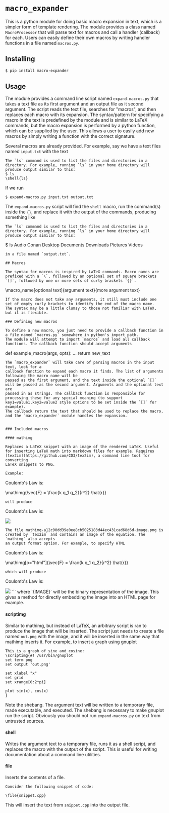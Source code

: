 # `macro_expander`

This is a python module for doing basic macro expansion in text, which is a simpler form of template rendering. The module
provides a class named `MacroProcessor` that will parse text for macros and call a handler (callback) for each. Users can easily define their
own macros by writing handler functions in a file named `macros.py`.

## Installing

```bash
$ pip install macro-expander
```

## Usage

The module provides a command line script named `expand-macros.py` that takes a text file as its first argument and an output file as it second argument. The
script reads the text file, searches for "macros", and then replaces each macro with its expansion. The syntax/pattern for specifying a macro in the text is predefined
by the module and is similar to LaTeX commands, but the macro expansion is performed by a python function, which can be supplied by the user. This allows a user
to easily add new macros by simply writing a function with the correct signature.

Several macros are already provided. For example, say we have a text files named `input.txt` with the text
```
The `ls` command is used to list the files and directories in a directory. For example, running `ls` in your home directory will produce output similar to this:
$ ls
\shell{ls}
```
If we run
```
$ expand-macros.py input.txt output.txt
```
The `expand-macros.py` script will find the `shell` macro, run the command(s) inside the `{}`, and replace it with the output of the commands, producing something like
```
The `ls` command is used to list the files and directories in a directory. For example, running `ls` in your home directory will produce output similar to this:
```
$ ls
Audio Conan Desktop Documents
Downloads Pictures Videos
```
in a file named `output.txt`.

## Macros

The syntax for macros is inspired by LaTeX commands. Macro names are prefixed with a `\`, followed by an optional set of square brackets `[]`, followed by one or more sets of curly brackets `{}`.
```
\macro_name[optional text]{argument text}{more argument text}
```
If the macro does not take any arguments, it still must include one set of empty curly brackets to identify the end of the macro name.
The syntax may be a little clumsy to those not familiar with LaTeX, but it is flexible.

### Defining new macros

To define a new macro, you just need to provide a callback function in a file named `macros.py` somewhere in python's import path.
The module will attempt to import `macros` and load all callback
functions. The callback function should accept arguments
```
def example_macro(args, opts):
  ...
  return new_text
```
The `macro_expander` will take care of parsing macros in the input text, look for a
callback function to expand each macro it finds. The list of arguments following the macro name will be
passed as the first argument, and the text inside the optional `[]` will be passed as the second argument. Arguments and the optional text are
passed in as strings. The callback function is responsible for processing these for any special meaning (to support key1=value1,key2=value2 style options to be set inside the `[]` for example).
The callback return the text that should be used to replace the macro, and the `macro_expander` module handles the expansion.


### Included macros

#### mathimg

Replaces a LaTeX snippet with an image of the rendered LaTeX. Useful for inserting LaTeX math into markdown files for example. Requires [tex2im](https://github.com/CD3/tex2im), a command line tool for converting
LaTeX snippets to PNG.

Example:

```
Coulomb's Law is:

\mathimg{\vec{F} = \frac{k q_1 q_2}{r^2} \hat{r}}
```
will produce
```
Coulomb's Law is:

![](./mathimg-a12c90dd39e0ee8cb5025183d44ec431cad68d6d-image.png)
```
The file mathimg-a12c90dd39e0ee8cb5025183d44ec431cad68d6d-image.png is created by `tex2im` and contains an image of the equation. The `mathimg` also accepts
an output format option. For example, to specify HTML
```
Coulomb's Law is:

\mathimg[o="html"]{\vec{F} = \frac{k q_1 q_2}{r^2} \hat{r}}
```
which will produce
```
Coulomb's Law is:

<img src="data:image/png;base64,{IMAGE}" >
```
where `{IMAGE}` will be the binary representation of the image. This gives a method for directly embedding the image into an HTML page for example.

#### scriptimg

Similar to mathimg, but instead of LaTeX, an arbitrary script is ran to produce the image that will be inserted. The script just needs to create a file named `out.png` with the image, and it will be inserted
in the same way that mathimg inserts it. For example, to insert a graph using gnuplot
```
This is a graph of sine and cosine:
\scriptimg{#! /usr/bin/gnuplot
set term png
set output 'out.png'

set xlabel "x"
set grid
set xrange[0:2*pi]

plot sin(x), cos(x)
}
```
Note the shebang. The argument text will be written to a temporary file, made executable, and executed. The shebang is necessary to make gnuplot run the script. Obviously you should not run `expand-macros.py` on text from
untrusted sources.

#### shell

Writes the argument text to a temporary file, runs it as a shell script, and replaces the macro with the output of the script. This is useful for writing documentation about a command line utilities.

#### file

Inserts the contents of a file.

```
Consider the following snippet of code:

\file{snippet.cpp}
```

This will insert the text from `snippet.cpp` into the output file.


